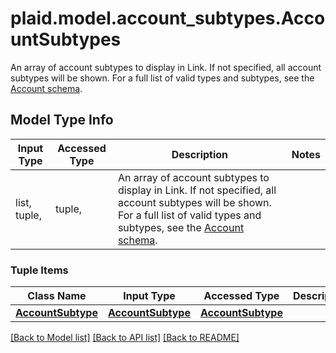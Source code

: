# plaid.model.account_subtypes.AccountSubtypes

An array of account subtypes to display in Link. If not specified, all account subtypes will be shown. For a full list of valid types and subtypes, see the [Account schema](https://plaid.com/docs/api/accounts#account-type-schema). 

## Model Type Info
Input Type | Accessed Type | Description | Notes
------------ | ------------- | ------------- | -------------
list, tuple,  | tuple,  | An array of account subtypes to display in Link. If not specified, all account subtypes will be shown. For a full list of valid types and subtypes, see the [Account schema](https://plaid.com/docs/api/accounts#account-type-schema).  | 

### Tuple Items
Class Name | Input Type | Accessed Type | Description | Notes
------------- | ------------- | ------------- | ------------- | -------------
[**AccountSubtype**](AccountSubtype.md) | [**AccountSubtype**](AccountSubtype.md) | [**AccountSubtype**](AccountSubtype.md) |  | 

[[Back to Model list]](../../README.md#documentation-for-models) [[Back to API list]](../../README.md#documentation-for-api-endpoints) [[Back to README]](../../README.md)

